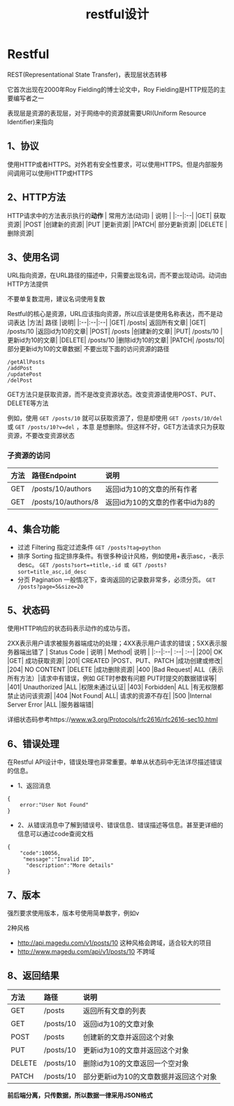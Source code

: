 ﻿---
title: restful设计
categories:
- web
tags:
- web
---
# Restful
REST(Representational State Transfer)，表现层状态转移

它首次出现在2000年Roy Fielding的博士论文中，Roy Fielding是HTTP规范的主要编写者之一

表现层是资源的表现层，对于网络中的资源就需要URI(Uniform Resource Identiﬁer)来指向
## 1、协议
使用HTTP或者HTTPS。对外若有安全性要求，可以使用HTTPS。但是内部服务间调用可以使用HTTP或HTTPS
## 2、HTTP方法
HTTP请求中的方法表示执行的**动作**
| 常用方法(动词) | 说明 |
|:--|:--|
|GET| 获取资源|
|POST |创建新的资源|
|PUT |更新资源|
|PATCH| 部分更新资源|
|DELETE |删除资源|
## 3、使用名词
URL指向资源，在URL路径的描述中，只需要出现名词，而不要出现动词。动词由HTTP方法提供

不要单复数混用，建议名词使用复数

Restful的核心是资源，URL应该指向资源，所以应该是使用名称表达，而不是动词表达
|方法| 路径 |说明|
|:--|:--|:--|
|GET| /posts| 返回所有文章|
|GET| /posts/10 |返回id为10的文章|
|POST| /posts |创建新的文章|
|PUT| /posts/10 |更新id为10的文章|
|DELETE| /posts/10 |删除id为10的文章|
|PATCH| /posts/10| 部分更新id为10的文章数据|
不要出现下面的访问资源的路径
```
/getAllPosts 
/addPost
/updatePost
/delPost
```
GET方法只是获取资源，而不是改变资源状态。改变资源请使用POST、PUT、DELETE等方法

例如，使用 `GET /posts/10` 就可以获取资源了，但是却使用 `GET /posts/10/del` 或 `GET /posts/10?v=del` ，本意 是想删除。但这样不好，GET方法请求只为获取资源，不要改变资源状态

### 子资源的访问
| 方法 |  路径Endpoint | 说明|
|:--|:--|:--|
|GET | /posts/10/authors  |返回id为10的文章的所有作者 |
 |GET | /posts/10/authors/8  |返回id为10的文章的作者中id为8的 |
 ## 4、集合功能
 - 过滤 Filtering 
 指定过滤条件 `GET /posts?tag=python `
 - 排序 Sorting
 指定排序条件。有很多种设计风格，例如使用+表示asc，-表示desc。 `GET /posts?sort=+title,-id 或 GET /posts?sort=title_asc,id_desc`
- 分页 Pagination
一般情况下，查询返回的记录数非常多，必须分页。 `GET /posts?page=5&size=20`
## 5、状态码
使用HTTP响应的状态码表示动作的成功与否。

2XX表示用户请求被服务器端成功的处理；4XX表示用户请求的错误；5XX表示服务器端出错了
| Status Code | 说明 | Method| 说明 |
|:--|:--| :--| :--|
|200| OK |GET| 成功获取资源|
|201| CREATED |POST、PUT、PATCH |成功创建或修改|
|204| NO CONTENT |DELETE |成功删除资源|
|400 |Bad Request| ALL（表示所有方法）|请求中有错误，例如 GET时参数有问题 PUT时提交的数据错误等|
|401| Unauthorized |ALL |权限未通过认证|
|403| Forbidden| ALL |有无权限都禁止访问该资源|
|404 |Not Found| ALL| 请求的资源不存在|
|500 |Internal Server Error |ALL |服务器端错|

详细状态码参考https://www.w3.org/Protocols/rfc2616/rfc2616-sec10.html
## 6、错误处理
在Restful API设计中，错误处理也非常重要。单单从状态码中无法详尽描述错误的信息。

- 1、返回消息
```
{    
	error:"User Not Found" 
}
```
- 2、从错误消息中了解到错误号、错误信息、错误描述等信息。甚至更详细的信息可以通过code查阅文档
```
{    
	"code":10056,   
	 "message":"Invalid ID",   
	  "description":"More details"
}
```
## 7、版本
强烈要求使用版本，版本号使用简单数字，例如v

2种风格
- http://api.magedu.com/v1/posts/10               这种风格会跨域，适合较大的项目 
- http://www.magedu.com/api/v1/posts/10   不跨域  

## 8、返回结果
|  方法|  路径|说明 |
|:--|:--| :--|
|GET |/posts| 返回所有文章的列表|
|GET| /posts/10 |返回id为10的文章对象|
|POST |/posts| 创建新的文章并返回这个对象|
|PUT| /posts/10| 更新id为10的文章并返回这个对象|
|DELETE| /posts/10 |删除id为10的文章返回一个空对象|
|PATCH| /posts/10 |部分更新id为10的文章数据并返回这个对象|

**前后端分离，只传数据，所以数据一律采用JSON格式**














